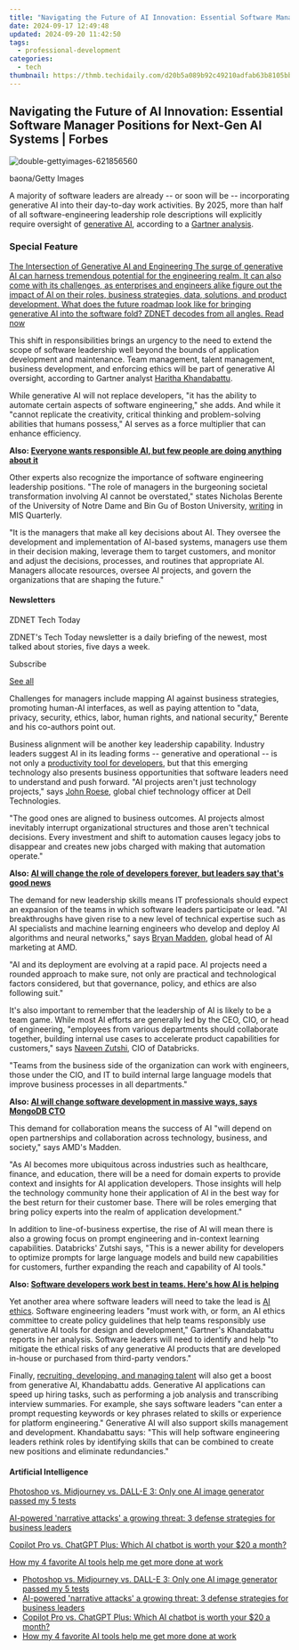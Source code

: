 ```yaml
---
title: "Navigating the Future of AI Innovation: Essential Software Manager Positions for Next-Gen AI Systems | Forbes"
date: 2024-09-17 12:49:48
updated: 2024-09-20 11:42:50
tags:
  - professional-development
categories:
  - tech
thumbnail: https://thmb.techidaily.com/d20b5a089b92c49210adfab63b8105bb804b83619237963976a41fdef49342b3.jpg
---
```


## Navigating the Future of AI Innovation: Essential Software Manager Positions for Next-Gen AI Systems | Forbes

![double-gettyimages-621856560](https://www.zdnet.com/a/img/resize/0e13755898359fb02ce7d95fe73cf3379d2c001a/2023/08/30/9c93be2f-7e9b-4997-bcea-4a067819ec5e/double-gettyimages-621856560.jpg?auto=webp&width=1280)

  
baona/Getty Images

A majority of software leaders are already -- or soon will be -- incorporating generative AI into their day-to-day work activities. By 2025, more than half of all software-engineering leadership role descriptions will explicitly require oversight of [generative AI](https://www.zdnet.com/article/what-is-generative-ai-and-why-is-it-so-popular-heres-everything-you-need-to-know/), according to a [Gartner analysis](https://www.gartner.com/en/newsroom/press-releases/2023-09-30-gartner-says-more-than-50-percent-of-software-engineering-leader-roles-will-explicitly-require-oversight-of-generative-ai-by-2025). 

### Special Feature

[The Intersection of Generative AI and Engineering The surge of generative AI can harness tremendous potential for the engineering realm. It can also come with its challenges, as enterprises and engineers alike figure out the impact of AI on their roles, business strategies, data, solutions, and product development. What does the future roadmap look like for bringing generative AI into the software fold? ZDNET decodes from all angles.  Read now](https://www.zdnet.com/collection/the-intersection-of-generative-ai-and-engineering/)

This shift in responsibilities brings an urgency to the need to extend the scope of software leadership well beyond the bounds of application development and maintenance. Team management, talent management, business development, and enforcing ethics will be part of generative AI oversight, according to Gartner analyst [Haritha Khandabattu](https://www.linkedin.com/in/harithakhandabattu/?originalSubdomain=nl). 

While generative AI will not replace developers, "it has the ability to automate certain aspects of software engineering," she adds. And while it "cannot replicate the creativity, critical thinking and problem-solving abilities that humans possess," AI serves as a force multiplier that can enhance efficiency.

**Also: [Everyone wants responsible AI, but few people are doing anything about it](https://www.zdnet.com/article/everyone-wants-responsible-ai-but-few-people-are-doing-anything-about-it/)**

Other experts also recognize the importance of software engineering leadership positions. "The role of managers in the burgeoning societal transformation involving AI cannot be overstated," states Nicholas Berente of the University of Notre Dame and Bin Gu of Boston University, [writing](https://misq.umn.edu/misq/downloads/download/editorial/738/) in MIS Quarterly. 

"It is the managers that make all key decisions about AI. They oversee the development and implementation of AI-based systems, managers use them in their decision making, leverage them to target customers, and monitor and adjust the decisions, processes, and routines that appropriate AI. Managers allocate resources, oversee AI projects, and govern the organizations that are shaping the future." 

#### Newsletters

ZDNET Tech Today

ZDNET's Tech Today newsletter is a daily briefing of the newest, most talked about stories, five days a week.

 Subscribe

[See all](https://www.zdnet.com/newsletters/)

Challenges for managers include mapping AI against business strategies, promoting human-AI interfaces, as well as paying attention to "data, privacy, security, ethics, labor, human rights, and national security," Berente and his co-authors point out. 

Business alignment will be another key leadership capability. Industry leaders suggest AI in its leading forms -- generative and operational -- is not only a [productivity tool for developers](https://www.zdnet.com/article/the-impact-of-generative-ai-on-software-team-productivity-is-complicated/), but that this emerging technology also presents business opportunities that software leaders need to understand and push forward. "AI projects aren't just technology projects," says [John Roese](https://www.linkedin.com/in/johnroese/), global chief technology officer at Dell Technologies. 

"The good ones are aligned to business outcomes. AI projects almost inevitably interrupt organizational structures and those aren't technical decisions. Every investment and shift to automation causes legacy jobs to disappear and creates new jobs charged with making that automation operate."

**Also: [AI will change the role of developers forever, but leaders say that's good news](https://www.zdnet.com/article/ai-will-change-the-role-of-developers-forever-but-leaders-say-thats-good-news/)**

The demand for new leadership skills means IT professionals should expect an expansion of the teams in which software leaders participate or lead. "AI breakthroughs have given rise to a new level of technical expertise such as AI specialists and machine learning engineers who develop and deploy AI algorithms and neural networks," says [Bryan Madden](https://www.linkedin.com/in/bryan-madden-7388b8/), global head of AI marketing at AMD. 

"AI and its deployment are evolving at a rapid pace. AI projects need a rounded approach to make sure, not only are practical and technological factors considered, but that governance, policy, and ethics are also following suit."

It's also important to remember that the leadership of AI is likely to be a team game. While most AI efforts are generally led by the CEO, CIO, or head of engineering, "employees from various departments should collaborate together, building internal use cases to accelerate product capabilities for customers," says [Naveen Zutshi,](https://www.linkedin.com/in/nzutshi/) CIO of Databricks. 

"Teams from the business side of the organization can work with engineers, those under the CIO, and IT to build internal large language models that improve business processes in all departments."

**Also: [AI will change software development in massive ways, says MongoDB CTO](https://www.zdnet.com/article/ai-is-going-to-change-software-development-in-massive-ways-says-mongodb-cto/)**

This demand for collaboration means the success of AI "will depend on open partnerships and collaboration across technology, business, and society," says AMD's Madden. 

"As AI becomes more ubiquitous across industries such as healthcare, finance, and education, there will be a need for domain experts to provide context and insights for AI application developers. Those insights will help the technology community hone their application of AI in the best way for the best return for their customer base. There will be roles emerging that bring policy experts into the realm of application development."

In addition to line-of-business expertise, the rise of AI will mean there is also a growing focus on prompt engineering and in-context learning capabilities. Databricks' Zutshi says, "This is a newer ability for developers to optimize prompts for large language models and build new capabilities for customers, further expanding the reach and capability of AI tools."

**Also: [Software developers work best in teams. Here's how AI is helping](https://www.zdnet.com/article/software-developers-work-best-in-teams-heres-how-ai-is-helping/)**

Yet another area where software leaders will need to take the lead is [AI ethics](https://www.zdnet.com/article/ethics-of-ai-the-benefits-and-risks-of-artificial-intelligence/). Software engineering leaders "must work with, or form, an AI ethics committee to create policy guidelines that help teams responsibly use generative AI tools for design and development," Gartner's Khandabattu reports in her analysis. Software leaders will need to identify and help "to mitigate the ethical risks of any generative AI products that are developed in-house or purchased from third-party vendors."

Finally, [recruiting, developing, and managing talent](https://www.zdnet.com/home-and-office/work-life/5-ways-to-attract-top-tech-talent-according-to-these-business-leaders/) will also get a boost from generative AI, Khandabattu adds. Generative AI applications can speed up hiring tasks, such as performing a job analysis and transcribing interview summaries. For example, she says software leaders "can enter a prompt requesting keywords or key phrases related to skills or experience for platform engineering." Generative AI will also support skills management and development. Khandabattu says: "This will help software engineering leaders rethink roles by identifying skills that can be combined to create new positions and eliminate redundancies." 

#### Artificial Intelligence

[Photoshop vs. Midjourney vs. DALL-E 3: Only one AI image generator passed my 5 tests](https://www.zdnet.com/article/is-photoshops-new-text-to-image-as-good-as-midjourney-and-dall-e-we-test-it-and-see/ "Photoshop vs. Midjourney vs. DALL-E 3: Only one AI image generator passed my 5 tests")

[AI-powered 'narrative attacks' a growing threat: 3 defense strategies for business leaders](https://www.zdnet.com/article/ai-powered-narrative-attacks-a-growing-threat-3-defense-strategies-for-business-leaders/ "AI-powered 'narrative attacks' a growing threat: 3 defense strategies for business leaders")

[Copilot Pro vs. ChatGPT Plus: Which AI chatbot is worth your $20 a month?](https://www.zdnet.com/article/copilot-pro-vs-chatgpt-plus-which-is-ai-chatbot-is-worth-your-20-a-month/ "Copilot Pro vs. ChatGPT Plus: Which AI chatbot is worth your $20 a month?")

[How my 4 favorite AI tools help me get more done at work](https://www.zdnet.com/article/how-my-4-favorite-ai-tools-help-me-get-more-done-at-work/ "How my 4 favorite AI tools help me get more done at work")

* [Photoshop vs. Midjourney vs. DALL-E 3: Only one AI image generator passed my 5 tests](https://www.zdnet.com/article/is-photoshops-new-text-to-image-as-good-as-midjourney-and-dall-e-we-test-it-and-see/ "Photoshop vs. Midjourney vs. DALL-E 3: Only one AI image generator passed my 5 tests")
* [AI-powered 'narrative attacks' a growing threat: 3 defense strategies for business leaders](https://www.zdnet.com/article/ai-powered-narrative-attacks-a-growing-threat-3-defense-strategies-for-business-leaders/ "AI-powered 'narrative attacks' a growing threat: 3 defense strategies for business leaders")
* [Copilot Pro vs. ChatGPT Plus: Which AI chatbot is worth your $20 a month?](https://www.zdnet.com/article/copilot-pro-vs-chatgpt-plus-which-is-ai-chatbot-is-worth-your-20-a-month/ "Copilot Pro vs. ChatGPT Plus: Which AI chatbot is worth your $20 a month?")
* [How my 4 favorite AI tools help me get more done at work](https://www.zdnet.com/article/how-my-4-favorite-ai-tools-help-me-get-more-done-at-work/ "How my 4 favorite AI tools help me get more done at work")

<ins class="adsbygoogle"
     style="display:block"
     data-ad-format="autorelaxed"
     data-ad-client="ca-pub-7571918770474297"
     data-ad-slot="1223367746"></ins>



<ins class="adsbygoogle"
     style="display:block"
     data-ad-client="ca-pub-7571918770474297"
     data-ad-slot="8358498916"
     data-ad-format="auto"
     data-full-width-responsive="true"></ins>
